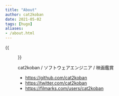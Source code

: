 ```yaml
---
title: "About"
author: cat2koban
date: 2021-05-02
tags: [hugo]
aliases:
- /about.html
---
```


{{<figure class="center" src="https://i.imgur.com/mqSZ50J.jpg" width="260px" height="260px" >}}

cat2koban / ソフトウェアエンジニア / 映画鑑賞

- https://github.com/cat2koban
- https://twitter.com/cat2koban
- https://filmarks.com/users/cat2koban
